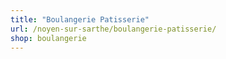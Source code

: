 ```yaml
---
title: "Boulangerie Patisserie"
url: /noyen-sur-sarthe/boulangerie-patisserie/
shop: boulangerie
---
```


